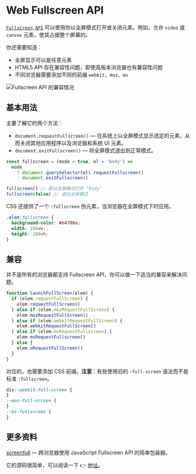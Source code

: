 # Web Fullscreen API

[`Fullscreen API`](https://developer.mozilla.org/en-US/docs/Web/API/Fullscreen_API) 可以使用你以全屏模式打开或关闭元素。例如，允许 `video` 或 `canvas` 元素，使其占据整个屏幕的。

你还需要知道：

- 全屏显示可以是任意元素
- HTML5 API 存在兼容性问题，即使高版本浏览器也有兼容性问题
- 不同浏览器需要添加不同的前缀 `webkit`、`moz`、`ms`

![Fullscreen API 的兼容情况](https://upload-images.jianshu.io/upload_images/18281896-3b7fe2b9171715d7.png?imageMogr2/auto-orient/strip%7CimageView2/2/w/1240)

## 基本用法

主要了解它的两个方法：

- `document.requestFullscreen()` — 在系统上以全屏模式显示选定的元素，从而关闭其他应用程序以及浏览器和系统 UI 元素。
- `document.exitFullscreen()` — 将全屏模式退出到正常模式。

```js
const fullscreen = (mode = true, el = 'body') =>
  mode
    ? document.querySelector(el).requestFullscreen()
    : document.exitFullscreen()

fullscreen() // 默认全屏模式打开 "body"
fullscreen(false) // 退出全屏模式
```

CSS 还提供了一个 `:fullscreen` 伪元素，当浏览器在全屏模式下时应用。

```css
.elem:fullscreen {
  background-color: #e4708a;
  width: 100vw;
  height: 100vh;
}
```

## 兼容

并不是所有的浏览器都支持 Fullscreen API，你可以做一下适当的兼容来解决问题。

```js
function launchFullScreen(elem) {
  if (elem.requestFullScreen) {
    elem.requestFullScreen()
  } else if (elem.mozRequestFullScreen) {
    elem.mozRequestFullScreen()
  } else if (elem.webkitRequestFullScreen) {
    elem.webkitRequestFullScreen()
  } else if (elem.msRequestFullscreen) {
    elem.msRequestFullscreen()
  } else {
    elem.oRequestFullScreen()
  }
}
```

对应的，也需要添加 CSS 前缀。**注意**：有些使用旧的 `:full-screen` 语法而不是标准 `:fullscreen`。

```css
div:-webkit-full-screen {
}
:-moz-full-screen {
}
:-ms-fullscreen {
}
```

## 更多资料

[screenfull](https://github.com/sindresorhus/screenfull) — 跨浏览器使用 JavaScript Fullscreen API 的简单包装器。

它的源码很简单，可以阅读一下 👉 [地址](https://github.com/sindresorhus/screenfull/blob/main/index.js)。

